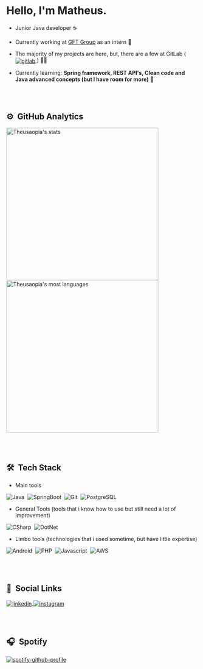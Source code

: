 <h1 align="left">Hello, I'm Matheus.</h1>

- Junior Java developer ☕

- Currently working at [GFT Group](https://www.gft.com) as an intern 💼

- The majority of my projects are here, but, there are a few at GitLab (<a href="https://gitlab.com/Theusaopia" target="_blank"> <img align="center" src="https://img.shields.io/badge/-Gitlab-05122A?style=flat&logo=gitlab" alt="gitlab"/>
</a>) 👩‍💻

- Currently learning: **Spring framework, REST API's, Clean code and Java advanced concepts (but I have room for more)** 📘

<br><br>

## ⚙️ &nbsp;GitHub Analytics

<p align="left">
<img width="400em" src="https://github-readme-stats.vercel.app/api?username=theusaopia&show_icons=true&theme=github_dark" alt="Theusaopia's stats"/><br>
<img width="400em" src="https://github-readme-stats.vercel.app/api/top-langs/?username=theusaopia&layout=compact&theme=github_dark" alt="Theusaopia's most languages"/>
</p>

<br><br>

## 🛠 &nbsp;Tech Stack

- Main tools

![Java](https://img.shields.io/badge/-Java-05122A?style=flat&logo=java)&nbsp;
![SpringBoot](https://img.shields.io/badge/-SpringBoot-05122A?style=flat&logo=spring)&nbsp;
![Git](https://img.shields.io/badge/-Git-05122A?style=flat&logo=git)&nbsp;
![PostgreSQL](https://img.shields.io/badge/-PostgreSQL-05122A?style=flat&logo=postgresql)&nbsp;

- General Tools (tools that i know how to use but still need a lot of improvement)

![CSharp](https://img.shields.io/badge/-CSharp-05122A?style=flat&logo=csharp)&nbsp;
![DotNet](https://img.shields.io/badge/-DotNet-05122A?style=flat&logo=.net)&nbsp;


- Limbo tools (technologies that i used sometime, but have little expertise)

![Android](https://img.shields.io/badge/-Android-05122A?style=flat&logo=android)&nbsp;
![PHP](https://img.shields.io/badge/-PHP-05122A?style=flat&logo=php)&nbsp;
![Javascript](https://img.shields.io/badge/-Javascript-05122A?style=flat&logo=javascript)&nbsp;
![AWS](https://img.shields.io/badge/-AWS-05122A?style=flat&logo=amazon-aws)&nbsp;

<br><br>

## 📢 &nbsp;Social Links

<a href="https://www.linkedin.com/in/matheus-dias-n98/" target="_blank">
  <img align="center" src="https://img.shields.io/badge/-Linkedin-05122A?style=flat&logo=linkedin" alt="linkedin"/>
</a>
<a href="https://instagram.com/math_eusera" target="_blank">
 <img align="center" src="https://img.shields.io/badge/-math_eusera-05122A?style=flat&logo=instagram" alt="instagram"/>
</a>
</p>

<br><br>

## 🎧 &nbsp;Spotify

[![spotify-github-profile](https://spotify-github-profile.vercel.app/api/view?uid=12174485439&cover_image=true&theme=default&bar_color=53b14f&bar_color_cover=true)](https://spotify-github-profile.vercel.app/api/view?uid=12174485439&redirect=true)
